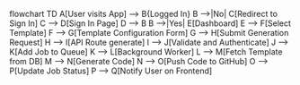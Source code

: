 flowchart TD
    A[User visits App] --> B{Logged In}
    B -->|No| C[Redirect to Sign In]
    C --> D[Sign In Page]
    D --> B
    B -->|Yes| E[Dashboard]
    E --> F[Select Template]
    F --> G[Template Configuration Form]
    G --> H[Submit Generation Request]
    H --> I[API Route generate]
    I --> J[Validate and Authenticate]
    J --> K[Add Job to Queue]
    K --> L[Background Worker]
    L --> M[Fetch Template from DB]
    M --> N[Generate Code]
    N --> O[Push Code to GitHub]
    O --> P[Update Job Status]
    P --> Q[Notify User on Frontend]